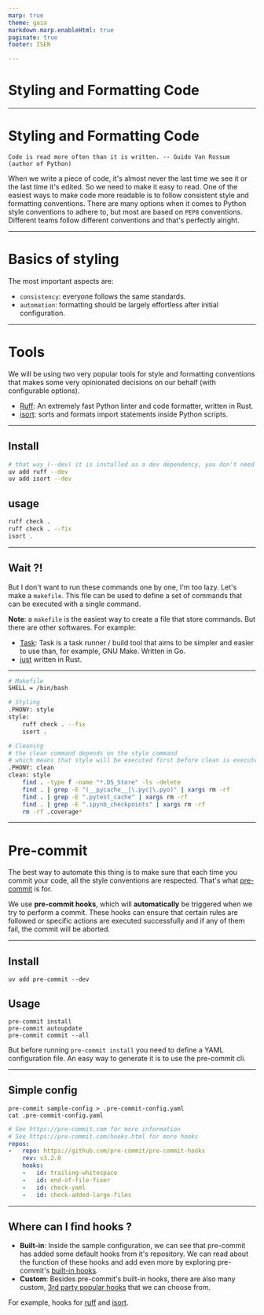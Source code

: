 ```yaml
---
marp: true
theme: gaia
markdown.marp.enableHtml: true
paginate: true
footer: ISEN

---
```


<style>

section {
  background-color: #fefefe;
  color: #333;
}

img[alt~="center"] {
  display: block;
  margin: 0 auto;
}
blockquote {
  background: #ffedcc;
  border-left: 10px solid #d1bf9d;
  margin: 1.5em 10px;
  padding: 0.5em 10px;
}
blockquote:before{
  content: unset;
}
blockquote:after{
  content: unset;
}
</style>

<!-- _class: lead -->

# Styling and Formatting Code

---


# Styling and Formatting Code



    Code is read more often than it is written. -- Guido Van Rossum (author of Python)


When we write a piece of code, it's almost never the last time we see it or the last time it's edited. So we need to make it easy to read. One of the easiest ways to make code more readable is to follow consistent style and formatting conventions. There are many options when it comes to Python style conventions to adhere to, but most are based on `PEP8` conventions. Different teams follow different conventions and that's perfectly alright.

---

# Basics of styling

The most important aspects are:

* `consistency`: everyone follows the same standards.
* `automation`: formatting should be largely effortless after initial configuration.

---

# Tools

We will be using two very popular tools for style and formatting conventions that makes some very opinionated decisions on our behalf (with configurable options).

* [Ruff](https://docs.astral.sh/ruff/): An extremely fast Python linter and code formatter, written in Rust.
* [isort](https://pycqa.github.io/isort/): sorts and formats import statements inside Python scripts.

---

## Install

```bash
# that way (--dev) it is installed as a dev dépendency, you don't need that in prod.
uv add ruff --dev
uv add isort --dev
```

## usage

```bash
ruff check .
ruff check . --fix
isort .
```
---

## Wait ?!

But I don't want to run these commands one by one, I'm too lazy. Let's make a `makefile`. This file can be used to define a set of commands that can be executed with a single command.

**Note**: a `makefile` is the easiest way to create a file that store commands. But there are other softwares. For example:

* [Task](https://taskfile.dev/): Task is a task runner / build tool that aims to be simpler and easier to use than, for example, GNU Make. Written in Go.
* [just](https://github.com/casey/just) written in Rust.

---
```sh
# Makefile
SHELL = /bin/bash

# Styling
.PHONY: style
style:
    ruff check . --fix
    isort .

# Cleaning
# the clean command depends on the style command
# which means that style will be executed first before clean is executed.
.PHONY: clean
clean: style
    find . -type f -name "*.DS_Store" -ls -delete
    find . | grep -E "(__pycache__|\.pyc|\.pyo)" | xargs rm -rf
    find . | grep -E ".pytest_cache" | xargs rm -rf
    find . | grep -E ".ipynb_checkpoints" | xargs rm -rf
    rm -rf .coverage*
```
---

# Pre-commit

The best way to automate this thing is to make sure that each time you commit your code, all the style conventions are respected. That's what [pre-commit](https://pre-commit.com/) is for.

We use **pre-commit hooks**, which will **automatically** be triggered when we try to perform a commit. These hooks can ensure that certain rules are followed or specific actions are executed successfully and if any of them fail, the commit will be aborted.

---

## Install

```
uv add pre-commit --dev
```

## Usage

```
pre-commit install
pre-commit autoupdate
pre-commit commit --all
```

But before running `pre-commit install` you need to define a YAML configuration file. An easy way to generate it is to use the pre-commit cli.

---

## Simple config

```
pre-commit sample-config > .pre-commit-config.yaml
cat .pre-commit-config.yaml
```
```yaml
# See https://pre-commit.com for more information
# See https://pre-commit.com/hooks.html for more hooks
repos:
-   repo: https://github.com/pre-commit/pre-commit-hooks
    rev: v3.2.0
    hooks:
    -   id: trailing-whitespace
    -   id: end-of-file-fixer
    -   id: check-yaml
    -   id: check-added-large-files
```

---

## Where can I find hooks ?

* **Built-in**: Inside the sample configuration, we can see that pre-commit has added some default hooks from it's repository. We can read about the function of these hooks and add even more by exploring pre-commit's [built-in hooks](https://github.com/pre-commit/pre-commit-hooks).
* **Custom**: Besides pre-commit's built-in hooks, there are also many custom, [3rd party popular hooks](https://pre-commit.com/hooks.html) that we can choose from.

For example, hooks for [ruff](https://github.com/astral-sh/ruff-pre-commit) and [isort](https://pycqa.github.io/isort/docs/configuration/pre-commit.html).
